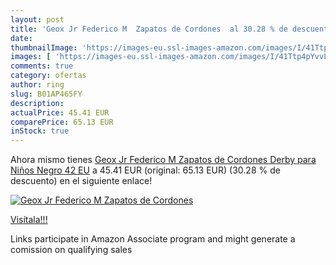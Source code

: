 ```yaml
---
layout: post
title: 'Geox Jr Federico M  Zapatos de Cordones  al 30.28 % de descuento'
date: 
thumbnailImage: 'https://images-eu.ssl-images-amazon.com/images/I/41Ttp4pYvvL._SL200_.jpg'
images: [ 'https://images-eu.ssl-images-amazon.com/images/I/41Ttp4pYvvL._SL200_.jpg' ]
comments: true
category: ofertas
author: ring
slug: B01AP465FY
description:
actualPrice: 45.41 EUR
comparePrice: 65.13 EUR
inStock: true
---
```


Ahora mismo tienes [Geox Jr Federico M  Zapatos de Cordones Derby para Niños  Negro  42 EU](https://www.amazon.es/dp/B01AP465FY/?tag=tolees-21) a 45.41 EUR (original: 65.13 EUR) (30.28 %  de descuento) en el siguiente enlace!

[![Geox Jr Federico M  Zapatos de Cordones ](https://images-eu.ssl-images-amazon.com/images/I/41Ttp4pYvvL._SL200_.jpg)](https://www.amazon.es/dp/B01AP465FY/?tag=tolees-21)

[Visítala!!!](https://www.amazon.es/dp/B01AP465FY/?tag=tolees-21)

Links participate in Amazon Associate program and might generate a comission on qualifying sales
